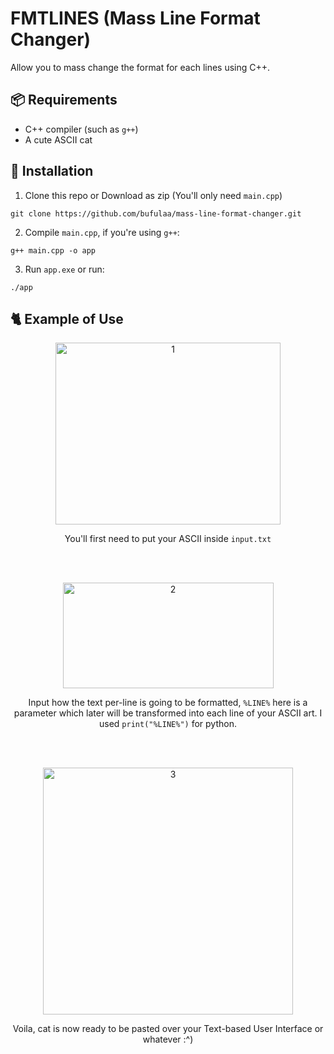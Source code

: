 # FMTLINES (Mass Line Format Changer)
Allow you to mass change the format for each lines using C++.

## 📦 Requirements
- C++ compiler (such as `g++`)
- A cute ASCII cat

## 🔧 Installation
1. Clone this repo or Download as zip (You'll only need `main.cpp`)
```
git clone https://github.com/bufulaa/mass-line-format-changer.git
```

2. Compile `main.cpp`, if you're using `g++`:
```
g++ main.cpp -o app
```

3. Run `app.exe` or run:
```
./app
```

## 🐈 Example of Use
<div align="center">
<img width="360" height="291" alt="1" src="https://github.com/user-attachments/assets/ab125571-c861-4dc6-b2d5-ec2b09dd70d7" /><br>

You'll first need to put your ASCII inside `input.txt`

</div>

<br><br>
<div align="center">

<img width="337" height="169" alt="2" src="https://github.com/user-attachments/assets/b70a12bb-4b33-494c-8d55-674812e95fa5" />

Input how the text per-line is going to be formatted, `%LINE%` here is a parameter which later will be transformed into each line of your ASCII art.
I used `print("%LINE%")` for python.
  
</div>

<br><br>
<div align="center">
<img width="400" height="395" alt="3" src="https://github.com/user-attachments/assets/a36d1e48-8ffc-4337-9afb-4a0ff8925b6c" /><br>

Voila, cat is now ready to be pasted over your Text-based User Interface or whatever :^)
  
</div>
